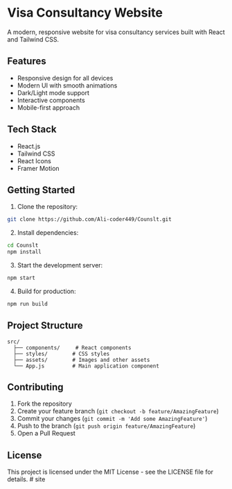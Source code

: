 # Visa Consultancy Website

A modern, responsive website for visa consultancy services built with React and Tailwind CSS.

## Features

- Responsive design for all devices
- Modern UI with smooth animations
- Dark/Light mode support
- Interactive components
- Mobile-first approach

## Tech Stack

- React.js
- Tailwind CSS
- React Icons
- Framer Motion

## Getting Started

1. Clone the repository:
```bash
git clone https://github.com/Ali-coder449/Counslt.git
```

2. Install dependencies:
```bash
cd Counslt
npm install
```

3. Start the development server:
```bash
npm start
```

4. Build for production:
```bash
npm run build
```

## Project Structure

```
src/
  ├── components/     # React components
  ├── styles/        # CSS styles
  ├── assets/        # Images and other assets
  └── App.js         # Main application component
```

## Contributing

1. Fork the repository
2. Create your feature branch (`git checkout -b feature/AmazingFeature`)
3. Commit your changes (`git commit -m 'Add some AmazingFeature'`)
4. Push to the branch (`git push origin feature/AmazingFeature`)
5. Open a Pull Request

## License

This project is licensed under the MIT License - see the LICENSE file for details. #   s i t e  
 